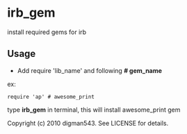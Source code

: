 # irb_gem

install required gems for irb

## Usage

* Add require 'lib_name' and following **# gem\_name**

ex:

	require 'ap' # awesome_print

type **irb_gem** in terminal, this will install awesome\_print gem



Copyright (c) 2010 digman543. See LICENSE for details.
